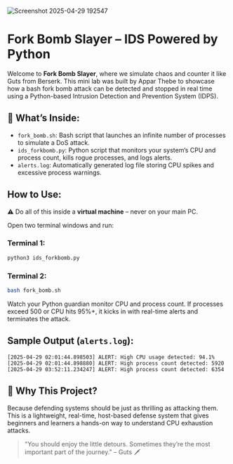 
![Screenshot 2025-04-29 192547](https://github.com/user-attachments/assets/99934a38-1e8c-4064-aeb9-e72da1b00f6f)

# Fork Bomb Slayer – IDS Powered by Python

Welcome to **Fork Bomb Slayer**, where we simulate chaos and counter it like Guts from Berserk. This mini lab was built by Appar Thebe to showcase how a bash fork bomb attack can be detected and stopped in real time using a Python-based Intrusion Detection and Prevention System (IDPS).

## 🔧 What’s Inside:
- `fork_bomb.sh`: Bash script that launches an infinite number of processes to simulate a DoS attack.
- `ids_forkbomb.py`: Python script that monitors your system’s CPU and process count, kills rogue processes, and logs alerts.
- `alerts.log`: Automatically generated log file storing CPU spikes and excessive process warnings.

##  How to Use:
⚠️ Do all of this inside a **virtual machine** – never on your main PC.

Open two terminal windows and run:

### Terminal 1:
```bash
python3 ids_forkbomb.py
```

### Terminal 2:
```bash
bash fork_bomb.sh
```

Watch your Python guardian monitor CPU and process count. If processes exceed 500 or CPU hits 95%+, it kicks in with real-time alerts and terminates the attack.

##  Sample Output (`alerts.log`):
```
[2025-04-29 02:01:44.898503] ALERT: High CPU usage detected: 94.1%
[2025-04-29 02:01:44.898880] ALERT: High process count detected: 5920
[2025-04-29 03:52:11.234247] ALERT: High process count detected: 6354
```

## 🎯 Why This Project?
Because defending systems should be just as thrilling as attacking them. This is a lightweight, real-time, host-based defense system that gives beginners and learners a hands-on way to understand CPU exhaustion attacks.

> "You should enjoy the little detours. Sometimes they’re the most important part of the journey." – Guts 🗡️


